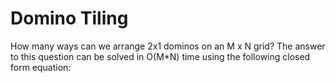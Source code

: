 # Domino Tiling
How many ways can we arrange 2x1 dominos on an M x N grid? The answer to this question can be solved in O(M*N) time using the following
closed form equation:


